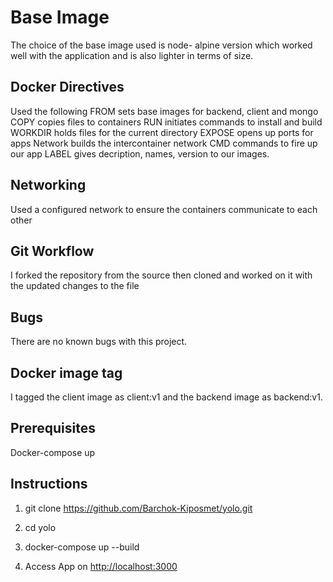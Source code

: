# Base Image

The choice of the base image used is node- alpine version which worked well with the application and is also lighter in terms of size.

## Docker Directives

Used the following FROM sets base images for backend, client and mongo COPY copies files to containers RUN initiates commands to install and build WORKDIR holds files for the current directory EXPOSE opens up ports for apps Network builds the intercontainer network CMD commands to fire up our app LABEL gives decription, names, version to our images.

## Networking

Used a configured network to ensure the containers communicate to each other

## Git Workflow

I forked the repository from the source then cloned and worked on it with the updated changes to the file

## Bugs

There are no known bugs with this project.

## Docker image tag

I tagged the client image as client:v1 and the backend image as backend:v1.

## Prerequisites

Docker-compose up

## Instructions

1. git clone <https://github.com/Barchok-Kiposmet/yolo.git>

2. cd yolo

3. docker-compose up --build

4. Access App on <http://localhost:3000>

